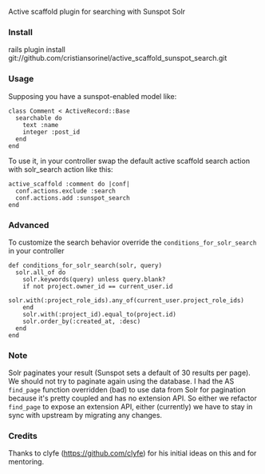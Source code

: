 Active scaffold plugin for searching with Sunspot Solr

### Install

rails plugin install git://github.com/cristiansorinel/active_scaffold_sunspot_search.git

### Usage

Supposing you have a sunspot-enabled model like:

    class Comment < ActiveRecord::Base
      searchable do
        text :name
        integer :post_id
      end
    end

To use it, in your controller swap the default active scaffold search action with solr_search action like this:

    active_scaffold :comment do |conf|
      conf.actions.exclude :search
      conf.actions.add :sunspot_search
    end

### Advanced

To customize the search behavior override the `conditions_for_solr_search` in your controller

    def conditions_for_solr_search(solr, query)
      solr.all_of do
        solr.keywords(query) unless query.blank?
        if not project.owner_id == current_user.id
          solr.with(:project_role_ids).any_of(current_user.project_role_ids)
        end
        solr.with(:project_id).equal_to(project.id)
        solr.order_by(:created_at, :desc)
      end
    end

### Note

Solr paginates your result (Sunspot sets a default of 30 results per page).
We should not try to paginate again using the database.
I had the AS `find_page` function overridden (bad) to use data from Solr for
pagination because it's pretty coupled and has no extension API.
So either we refactor `find_page` to expose an extension API,
either (currently) we have to stay in sync with upstream by migrating any changes.

### Credits

Thanks to clyfe (https://github.com/clyfe) for his initial ideas on this and for mentoring.
